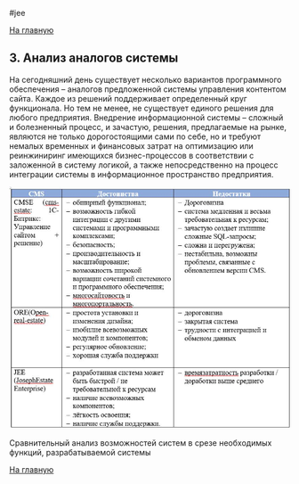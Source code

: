 #jee

[На главную](https://github.com/Shaloshvili/jee/ "На главную")


## 3. Анализ аналогов системы

На сегодняшний день существует несколько вариантов программного обеспечения – аналогов предложенной системы управления контентом сайта. Каждое из решений поддерживает определенный круг функционала. Но тем не менее, не существует единого решения для любого предприятия. Внедрение информационной системы – сложный и болезненный процесс, и зачастую, решения, предлагаемые на рынке, являются не только дорогостоящими сами по себе, но и требуют немалых временных и финансовых затрат на оптимизацию или реинжиниринг имеющихся бизнес-процессов в соответствии с заложенной в систему логикой, а также непосредственно на процесс интеграции системы в информационное пространство предприятия. 

![Существующие системы](https://github.com/Shaloshvili/jee/blob/master/docs/imgs/3_1.JPG "Существующие системы")

Сравнительный анализ возможностей систем в срезе необходимых функций, разрабатываемой системы

[На главную](https://github.com/Shaloshvili/jee/ "На главную")
